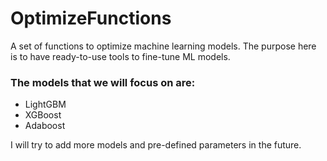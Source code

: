 # OptimizeFunctions
A set of functions to optimize machine learning models. The purpose here is to have ready-to-use tools to fine-tune ML models.

### The models that we will focus on are:
- LightGBM
- XGBoost
- Adaboost


I will try to add more models and pre-defined parameters in the future.
